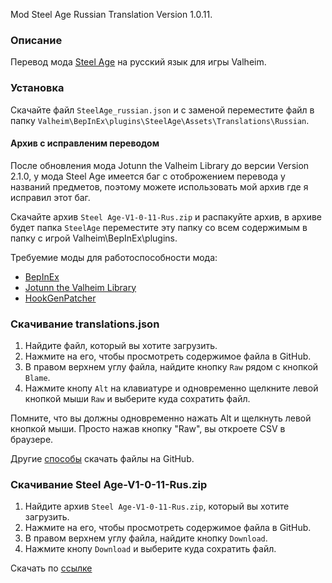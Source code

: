 Mod Steel Age Russian Translation Version 1.0.11.

### Описание

Перевод мода [Steel Age](https://www.nexusmods.com/valheim/mods/1143) на русский язык для игры Valheim. 

### Установка

Скачайте файл `SteelAge_russian.json` и с заменой переместите файл в папку `Valheim\BepInEx\plugins\SteelAge\Assets\Translations\Russian`.

#### Архив с исправленим переводом
После обновления мода Jotunn the Valheim Library до версии Version 2.1.0, у мода Steel Age имеется баг с отоброжением перевода у названий предметов, поэтому можете использовать мой архив где я исправил этот баг.

Скачайте архив `Steel Age-V1-0-11-Rus.zip` и распакуйте архив, в архиве будет папка `SteelAge` переместите эту папку со всем содержимым в папку с игрой Valheim\BepInEx\plugins.

Требуемие моды для работоспособности мода:
* [BepInEx](https://valheim.thunderstore.io/package/denikson/BepInExPack_Valheim/)
* [Jotunn the Valheim Library](https://www.nexusmods.com/valheim/mods/1138)
* [HookGenPatcher](https://www.nexusmods.com/valheim/mods/505)

### Скачивание translations.json

1. Найдите файл, который вы хотите загрузить.
2. Нажмите на его, чтобы просмотреть содержимое файла в GitHub.
3. В правом верхнем углу файла, найдите кнопку `Raw` рядом с кнопкой `Blame`.
4. Нажмите кнопу `Alt` на клавиатуре и одновременно щелкните левой кнопкой мыши `Raw` и выберите куда сохратить файл.

Помните, что вы должны одновременно нажать Alt и щелкнуть левой кнопкой мыши. Просто нажав кнопку "Raw", вы откроете CSV в браузере.

Другие [способы](https://coderoad.ru/4604663/%D0%A1%D0%BA%D0%B0%D1%87%D0%B0%D1%82%D1%8C-%D0%BE%D1%82%D0%B4%D0%B5%D0%BB%D1%8C%D0%BD%D1%8B%D0%B5-%D1%84%D0%B0%D0%B9%D0%BB%D1%8B-%D1%81-GitHub) скачать файлы на GitHub.

### Скачивание Steel Age-V1-0-11-Rus.zip

1. Найдите архив `Steel Age-V1-0-11-Rus.zip`, который вы хотите загрузить.
2. Нажмите на его, чтобы просмотреть содержимое файла в GitHub.
3. В правом верхнем углу файла, найдите кнопку `Download`.
4. Нажмите кнопу `Download` и выберите куда сохратить файл.

Скачать по [ссылке](https://github.com/Dominowood371/Valheim-Mods/raw/main/Valheim%20Mods%20Russian%20Translation/Steel%20Age/Steel%20Age-V1-0-11-Rus.zip)
